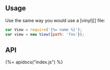 ## Usage

Use the same way you would use a [vinyl][] file:

```js
var View = require('{%= name %}');
var view = new View({path: 'foo'});
```

## API

{%= apidocs("index.js") %}
